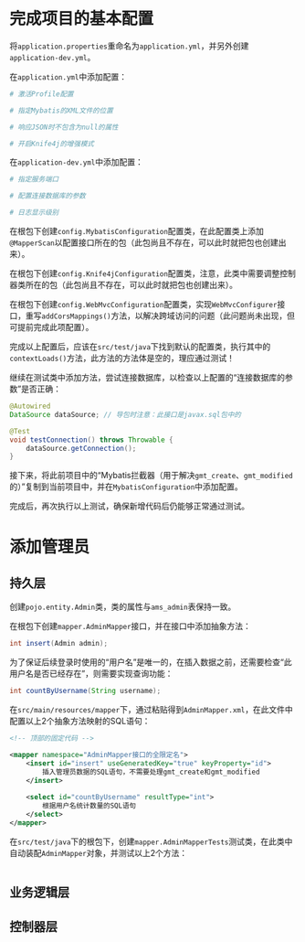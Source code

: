 # 完成项目的基本配置

将`application.properties`重命名为`application.yml`，并另外创建`application-dev.yml`。

在`application.yml`中添加配置：

```yaml
# 激活Profile配置

# 指定Mybatis的XML文件的位置

# 响应JSON时不包含为null的属性

# 开启Knife4j的增强模式
```

在`application-dev.yml`中添加配置：

```yaml
# 指定服务端口

# 配置连接数据库的参数

# 日志显示级别
```

在根包下创建`config.MybatisConfiguration`配置类，在此配置类上添加`@MapperScan`以配置接口所在的包（此包尚且不存在，可以此时就把包也创建出来）。

在根包下创建`config.Knife4jConfiguration`配置类，注意，此类中需要调整控制器类所在的包（此包尚且不存在，可以此时就把包也创建出来）。

在根包下创建`config.WebMvcConfiguration`配置类，实现`WebMvcConfigurer`接口，重写`addCorsMappings()`方法，以解决跨域访问的问题（此问题尚未出现，但可提前完成此项配置）。

完成以上配置后，应该在`src/test/java`下找到默认的配置类，执行其中的`contextLoads()`方法，此方法的方法体是空的，理应通过测试！

继续在测试类中添加方法，尝试连接数据库，以检查以上配置的“连接数据库的参数”是否正确：

```java
@Autowired
DataSource dataSource; // 导包时注意：此接口是javax.sql包中的

@Test
void testConnection() throws Throwable {
    dataSource.getConnection();
}
```

接下来，将此前项目中的“Mybatis拦截器（用于解决`gmt_create`、`gmt_modified`的）”复制到当前项目中，并在`MybatisConfiguration`中添加配置。

完成后，再次执行以上测试，确保新增代码后仍能够正常通过测试。

# 添加管理员

## 持久层

创建`pojo.entity.Admin`类，类的属性与`ams_admin`表保持一致。

在根包下创建`mapper.AdminMapper`接口，并在接口中添加抽象方法：

```java
int insert(Admin admin);
```

为了保证后续登录时使用的“用户名”是唯一的，在插入数据之前，还需要检查“此用户名是否已经存在”，则需要实现查询功能：

```java
int countByUsername(String username);
```

在`src/main/resources/mapper`下，通过粘贴得到`AdminMapper.xml`，在此文件中配置以上2个抽象方法映射的SQL语句：

```xml
<!-- 顶部的固定代码 -->

<mapper namespace="AdminMapper接口的全限定名">
	<insert id="insert" useGeneratedKey="true" keyProperty="id">
        插入管理员数据的SQL语句，不需要处理gmt_create和gmt_modified
    </insert>
    
    <select id="countByUsername" resultType="int">
        根据用户名统计数量的SQL语句
    </select>
</mapper>
```

在`src/test/java`下的根包下，创建`mapper.AdminMapperTests`测试类，在此类中自动装配`AdminMapper`对象，并测试以上2个方法：

```java

```

## 业务逻辑层

## 控制器层